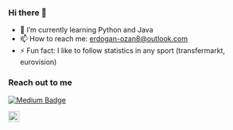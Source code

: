 ### Hi there 👋


- 🌱 I’m currently learning Python and Java
- 📫 How to reach me: erdogan-ozan8@outlook.com
- ⚡ Fun fact: I like to follow statistics in any sport (transfermarkt, eurovision)

### Reach out to me

[![Medium Badge](https://img.shields.io/badge/-Medium-757575?style=flat-quare&labelColor=757575&logo=Medium&logoColor=white&link=link)](https://medium.com/@ozanerdogan)

[<img align="left" alt="linkedin | LinkedIn" width="22px" src="https://raw.githubusercontent.com/peterthehan/peterthehan/master/assets/linkedin.svg" />][linkedin]

[linkedin]: linkedin.com/in/ozan8-erdogan

